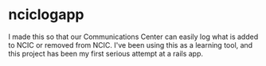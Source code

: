 # nciclogapp
I made this so that our Communications Center can easily log what is added to NCIC or removed from NCIC.
I've been using this as a learning tool, and this project has been my first serious attempt at a rails app. 
